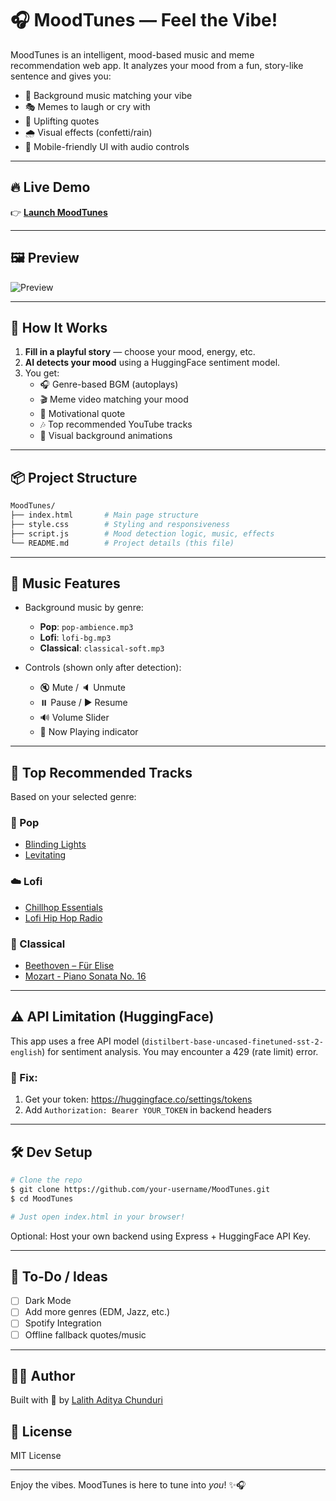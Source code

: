 # 🎧 MoodTunes — Feel the Vibe!

MoodTunes is an intelligent, mood-based music and meme recommendation web app. It analyzes your mood from a fun, story-like sentence and gives you:
- 🎵 Background music matching your vibe
- 🎭 Memes to laugh or cry with
- 💬 Uplifting quotes
- 🌧️ Visual effects (confetti/rain)
- 📱 Mobile-friendly UI with audio controls

---

## 🔥 Live Demo
👉 **[Launch MoodTunes](https://nightyelf2403.github.io/MoodTunes/)**

---

## 🖼️ Preview
![Preview](./assets/screenshot.png)

---

## 🧠 How It Works
1. **Fill in a playful story** — choose your mood, energy, etc.
2. **AI detects your mood** using a HuggingFace sentiment model.
3. You get:
   - 🎧 Genre-based BGM (autoplays)
   - 🎬 Meme video matching your mood
   - 📝 Motivational quote
   - 🎶 Top recommended YouTube tracks
   - 🌈 Visual background animations

---

## 📦 Project Structure
```bash
MoodTunes/
├── index.html       # Main page structure
├── style.css        # Styling and responsiveness
├── script.js        # Mood detection logic, music, effects
└── README.md        # Project details (this file)
```

---

## 🎵 Music Features
- Background music by genre:
  - **Pop**: `pop-ambience.mp3`
  - **Lofi**: `lofi-bg.mp3`
  - **Classical**: `classical-soft.mp3`

- Controls (shown only after detection):
  - 🔇 Mute / 🔈 Unmute
  - ⏸️ Pause / ▶️ Resume
  - 🔊 Volume Slider
  - 🎵 Now Playing indicator

---

## 🔗 Top Recommended Tracks
Based on your selected genre:

### 🌟 Pop
- [Blinding Lights](https://www.youtube.com/watch?v=fHI8X4OXluQ)
- [Levitating](https://www.youtube.com/watch?v=TUVcZfQe-Kw)

### ☁️ Lofi
- [Chillhop Essentials](https://www.youtube.com/watch?v=5qap5aO4i9A)
- [Lofi Hip Hop Radio](https://www.youtube.com/watch?v=jfKfPfyJRdk)

### 🎼 Classical
- [Beethoven – Für Elise](https://www.youtube.com/watch?v=_mVW8tgGY_w)
- [Mozart - Piano Sonata No. 16](https://www.youtube.com/watch?v=JcUh-ggBfzI)

---

## ⚠️ API Limitation (HuggingFace)
This app uses a free API model (`distilbert-base-uncased-finetuned-sst-2-english`) for sentiment analysis. You may encounter a 429 (rate limit) error.

### 🔑 Fix:
1. Get your token: https://huggingface.co/settings/tokens
2. Add `Authorization: Bearer YOUR_TOKEN` in backend headers

---

## 🛠️ Dev Setup
```bash
# Clone the repo
$ git clone https://github.com/your-username/MoodTunes.git
$ cd MoodTunes

# Just open index.html in your browser!
```

Optional: Host your own backend using Express + HuggingFace API Key.

---

## 🧩 To-Do / Ideas
- [ ] Dark Mode
- [ ] Add more genres (EDM, Jazz, etc.)
- [ ] Spotify Integration
- [ ] Offline fallback quotes/music

---

## 👨‍💻 Author
Built with 💖 by [Lalith Aditya Chunduri](https://github.com/nightyelf2403)

## 📜 License
MIT License

---

Enjoy the vibes. MoodTunes is here to tune into *you*! ✨🎧
